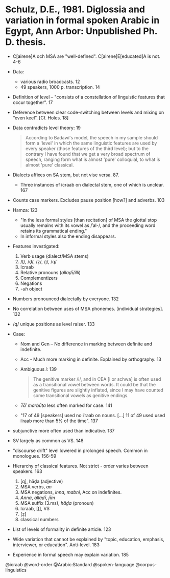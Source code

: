 # Schulz, D.E., 1981. Diglossia and variation in formal spoken Arabic in Egypt, Ann Arbor: Unpublished Ph. D. thesis.

- C[airene]A och MSA are "well-defined". C[airene]E[educated]A is not. 4-6

- Data: 
    - various radio broadcasts. 12
    - 49 speakers, 1000 p. transcription. 14

- Definition of level – "consists of a constellation of linguistic features that occur together". 17

- Deference between clear code-switching between levels and mixing on “even keel”. [Cf. Holes. 18]

- Data contradicts level theory: 19 

    > According to Badawi's model, the speech in my sample should form a 'level' in which the same linguistic features are used by every speaker (those features of the third level); but to the contrary I have found that we get a very broad spectrum of speech, ranging form what is almost 'pure' colloquial, to what is almost 'pure' classical.

- Dialects affixes on SA stem, but not vise versa. 87. 
    - Three instances of icraab on dialectal stem, one of which is unclear. 167


- Counts case markers. Excludes pause position [how?] and adverbs. 103

- Hamza: 123
    - "In the less formal styles [than recitation] of MSA the glottal stop usually remains with its vowel as /ʾal-/, and the proceeding word retains its grammatical ending."
    - In informal styles also the ending disappears.

- Features investigated:
    1. Verb usage (dialect/MSA stems)
    2. /ṯ/, /ḏ/, /ẓ/, /j/, /q/
    3. Icraab
    4. Relative pronouns (*allaḏī/illi*)
    5. Complementizers
    6. Negations
    7. *-uh* object

- Numbers pronounced dialectally by everyone. 132

- No correlation between uses of MSA phonemes. [individual strategies]. 132

- /q/ unique positions as level raiser. 133

- Case:
    - Nom and Gen – No difference in marking between definite and indefinite. 
    - Acc - Much more marking in definite. Explained by orthography. 13
    - Ambiguous *i*: 139
    
        > The genitive marker /i/, and in CEA [i or schwa] is often used as a transitional vowel between words. It could be that the genitive figures are slightly inflated, since I may have counted some transitional vowels as genitive endings.
    - *Tāʾ marbūṭa* less often marked for case. 141 
    - "17 of 49 [speakers] used no iʿraab on nouns. [...] 11 of 49 used used iʿraab more than 5% of the time". 137

- subjunctive more often used than indicative. 137

- SV largely as common as VS. 148

- "discourse drift" level lowered in prolonged speech. Common in monologues. 156-59

- Hierarchy of classical features. Not strict - order varies between speakers. 163
    1. [q], hāḏa (adjective)
    2. MSA verbs, *an*
    3. MSA negations, *inna*, *mabni*, Acc on indefinites.
    4. *Anna*, *allaḏī*, *jīm*
    5. MSA suffix (3.ms), *hāḏa* (pronoun)
    6. Icraab, [ṯ], VS
    7. [ẓ]
    8. classical numbers

- List of levels of formality in definite article. 123

- Wide variation that cannot be explained by "topic, education, emphasis, interviewer, or education". Anti-level. 183

- Experience in formal speech may explain variation. 185

@icraab
@word-order
@Arabic:Standard
@spoken-language
@corpus-linguistics
